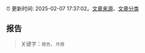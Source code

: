 :alarm_clock: 更新时间: 2025-02-07 17:37:02。[文章来源](/README.md)、[文章分类](/TAGS.md)

## 报告


> 关键字：`报告`、`月报`



